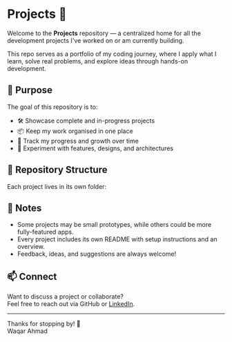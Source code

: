 # Projects 📁

Welcome to the **Projects** repository — a centralized home for all the development projects I've worked on or am currently building.

This repo serves as a portfolio of my coding journey, where I apply what I learn, solve real problems, and explore ideas through hands-on development.

## 🎯 Purpose

The goal of this repository is to:

- 🛠 Showcase complete and in-progress projects
- 📦 Keep my work organised in one place
- 🚀 Track my progress and growth over time
- 🧪 Experiment with features, designs, and architectures

## 📁 Repository Structure

Each project lives in its own folder:

## 📝 Notes

- Some projects may be small prototypes, while others could be more fully-featured apps.
- Every project includes its own README with setup instructions and an overview.
- Feedback, ideas, and suggestions are always welcome!

## 📫 Connect

Want to discuss a project or collaborate?  
Feel free to reach out via GitHub or [LinkedIn](https://www.linkedin.com/in/waqar-ahmad-089497a5).

---

Thanks for stopping by! 🚀  
Waqar Ahmad

